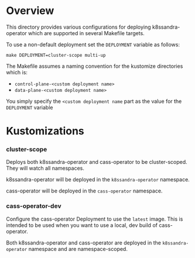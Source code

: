 # Overview
This directory provides various configurations for deploying k8ssandra-operator which are supported in several Makefile targets.

To use a non-default deployment set the `DEPLOYMENT` variable as follows:

```
make DEPLOYMENT=cluster-scope multi-up
```

The Makefile assumes a naming convention for the kustomize directories which is:

* `control-plane-<custom deployment name>`
* `data-plane-<custom deployment name>`

You simply specify the `<custom deployment name` part as the value for the `DEPLOYMENT` variable

# Kustomizations

### cluster-scope

Deploys both k8ssandra-operator and cass-operator to be cluster-scoped. They will watch all namespaces. 

k8ssandra-operator will be deployed in the `k8ssandra-operator` namespace.

cass-operator will be deployed in the `cass-operator` namespace.

### cass-operator-dev

Configure the cass-operator Deployment to use the `latest` image. This is intended to be used when you want to use a local, dev build of cass-operator.

Both k8ssandra-operator and cass-operator are deployed in the `k8ssandra-operator` namespace and are namespace-scoped.